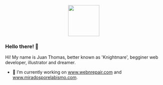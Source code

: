 <div id="header" align="center">
  <img src="https://drive.google.com/drive/u/0/folders/1jcmn1o0nSqeENv6NNQngXIT0HfpL_MHS" width="100"/>
</div>

### Hello there! 👋

Hi! My name is Juan Thomas, better known as 'Knightmare', begginer web developer, illustrator and dreamer.

- 🔭 I’m currently working on www.webnrepair.com and www.miradosporelabismo.com.

